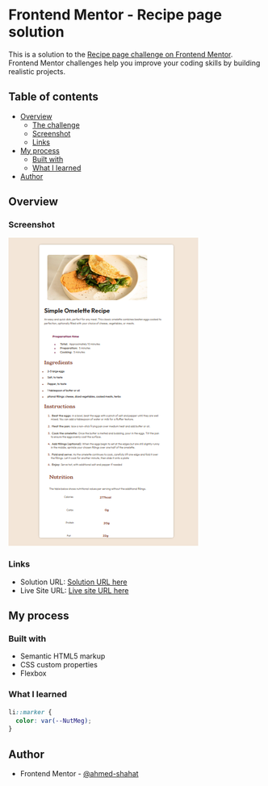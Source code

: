 # Frontend Mentor - Recipe page solution

This is a solution to the [Recipe page challenge on Frontend Mentor](https://www.frontendmentor.io/challenges/recipe-page-KiTsR8QQKm). Frontend Mentor challenges help you improve your coding skills by building realistic projects.

## Table of contents

- [Overview](#overview)
  - [The challenge](#the-challenge)
  - [Screenshot](#screenshot)
  - [Links](#links)
- [My process](#my-process)
  - [Built with](#built-with)
  - [What I learned](#what-i-learned)
- [Author](#author)

## Overview

### Screenshot

![](./assets/images/Screenshot%20from%202024-03-04%2000-38-07.png)

### Links

- Solution URL: [Solution URL here](https://www.frontendmentor.io/solutions/recipe-page-solution-OKNJYCG_HP)
- Live Site URL: [Live site URL here](https://rococo-shortbread-f5a6b3.netlify.app/)

## My process

### Built with

- Semantic HTML5 markup
- CSS custom properties
- Flexbox

### What I learned

```css
li::marker {
  color: var(--NutMeg);
}
```

## Author

- Frontend Mentor - [@ahmed-shahat](https://www.frontendmentor.io/profile/ahmed-shahat)
